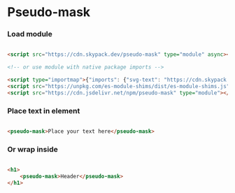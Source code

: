 # Pseudo-mask

### Load module

```html

<script src="https://cdn.skypack.dev/pseudo-mask" type="module" async></script>

<!-- or use module with native package imports -->

<script type="importmap">{"imports": {"svg-text": "https://cdn.skypack.dev/@ponomarevlad/svg-text"}}</script>
<script src="https://unpkg.com/es-module-shims/dist/es-module-shims.js" async noshim></script>
<script src="https://cdn.jsdelivr.net/npm/pseudo-mask" type="module"></script>
```

### Place text in element

```html

<pseudo-mask>Place your text here</pseudo-mask>
```

### Or wrap inside

```html

<h1>
    <pseudo-mask>Header</pseudo-mask>
</h1>
```
